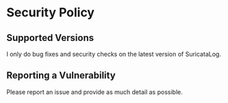 # Security Policy

## Supported Versions

I only do bug fixes and security checks on the latest version of SuricataLog.

## Reporting a Vulnerability

Please report an issue and provide as much detail as possible.

